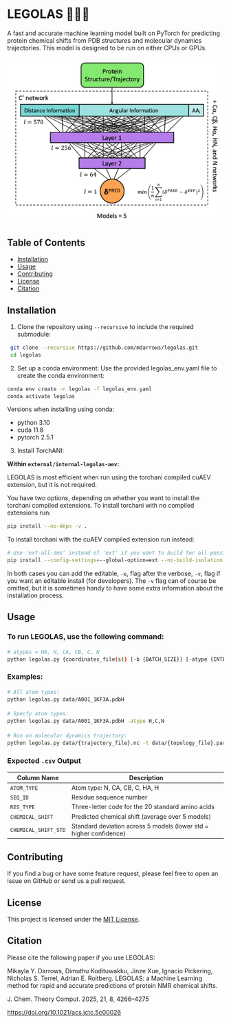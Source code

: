 # LEGOLAS 🧝‍♀️🏹
A fast and accurate machine learning model built on PyTorch for predicting protein chemical shifts from PDB structures and molecular dynamics trajectories. This model is designed to be run on either CPUs or GPUs.

![Model Architecture](images/model_architecture.png "Model Architecture")

## Table of Contents
- [Installation](#installation)
- [Usage](#usage)
- [Contributing](#contributing)
- [License](#license)
- [Citation](#citation)

## Installation
1. Clone the repository using `--recursive` to include the required submodule:
```bash
 git clone --recursive https://github.com/mdarrows/legolas.git
 cd legolas
```
2. Set up a conda environment:
Use the provided legolas_env.yaml file to create the conda environment:
```bash
conda env create -n legolas -f legolas_env.yaml
conda activate legolas
```
Versions when installing using conda:

- python 3.10
- cuda 11.8
- pytorch 2.5.1

3. Install TorchANI:

**Within `external/internal-legolas-aev`:**

LEGOLAS is most efficient when run using the torchani compiled cuAEV extension, but it is not required.

You have two options, depending on whether you want to install the torchani compiled extensions. To install torchani with no compiled extensions run:

```bash
pip install --no-deps -v .
```

To install torchani with the cuAEV compiled extension run instead:

```bash
# Use 'ext-all-sms' instead of 'ext' if you want to build for all possible GPUs
pip install --config-settings=--global-option=ext --no-build-isolation --no-deps -v .
```

In both cases you can add the editable, `-e`, flag after the verbose, `-v`,
flag if you want an editable install (for developers). The `-v` flag can of
course be omitted, but it is sometimes handy to have some extra information
about the installation process.

## Usage

### To run LEGOLAS, use the following command:
```bash
# atypes = HA, H, CA, CB, C, N
python legolas.py {coordinates_file(s)} [-b {BATCH_SIZE}] [-atype {INTERESTED_ATYPES}] [-t {TOPOLOGY}]
```

### Examples:
```bash
# All atom types:
python legolas.py data/A001_1KF3A.pdbH

# Specfy atom types:
python legolas.py data/A001_1KF3A.pdbH -atype H,C,N

# Run on molecular dynamics trajectory:
python legolas.py data/{trajectory_file}.nc -t data/{topology_file}.parm7
```

### Expected `.csv` Output
| Column Name          | Description |
|-----------------------|-------------|
| `ATOM_TYPE`           | Atom type: N, CA, CB, C, HA, H |
| `SEQ_ID`              | Residue sequence number |
| `RES_TYPE`            | Three-letter code for the 20 standard amino acids |
| `CHEMICAL_SHIFT`      | Predicted chemical shift (average over 5 models) |
| `CHEMICAL_SHIFT_STD`  | Standard deviation across 5 models (lower std = higher confidence)

## Contributing

If you find a bug or have some feature request, please feel free to open an issue on GitHub or send us a pull request.

## License
This project is licensed under the [MIT License](LICENSE).

## Citation

Please cite the following paper if you use LEGOLAS:

Mikayla Y. Darrows, Dimuthu Kodituwakku, Jinze Xue, Ignacio Pickering, Nicholas S. Terrel, Adrian E. Roitberg. LEGOLAS: a Machine Learning method for rapid and accurate predictions of protein NMR chemical shifts.


J. Chem. Theory Comput. 2025, 21, 8, 4266–4275


https://doi.org/10.1021/acs.jctc.5c00026
